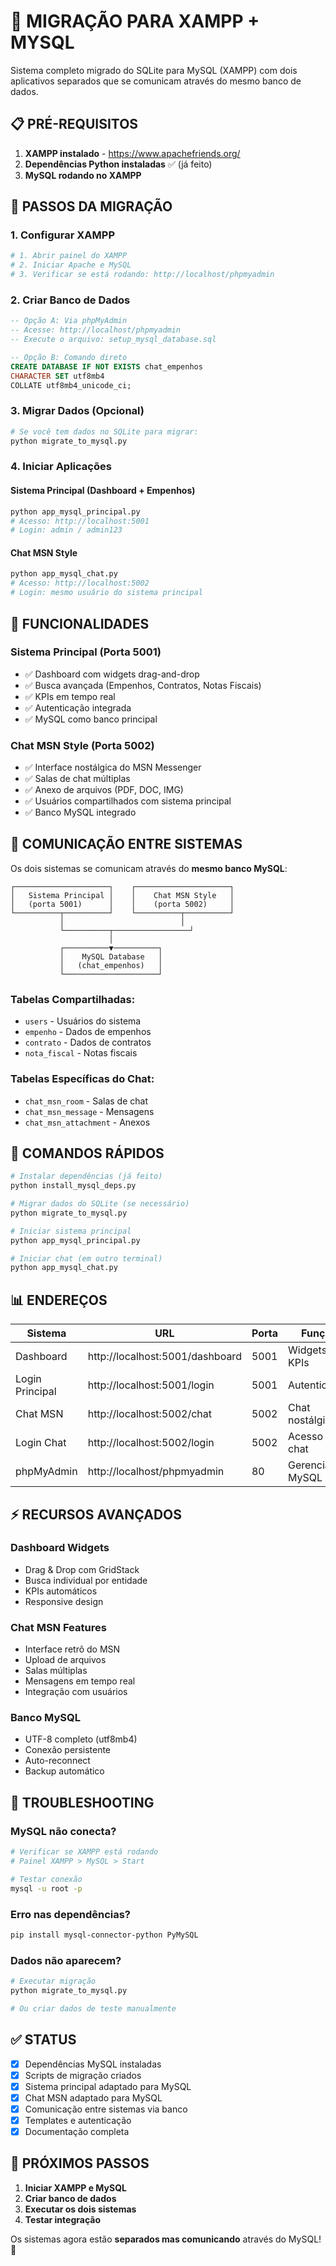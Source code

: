 # 🚀 MIGRAÇÃO PARA XAMPP + MYSQL

Sistema completo migrado do SQLite para MySQL (XAMPP) com dois aplicativos separados que se comunicam através do mesmo banco de dados.

## 📋 PRÉ-REQUISITOS

1. **XAMPP instalado** - https://www.apachefriends.org/
2. **Dependências Python instaladas** ✅ (já feito)
3. **MySQL rodando no XAMPP**

## 🔧 PASSOS DA MIGRAÇÃO

### 1. Configurar XAMPP
```bash
# 1. Abrir painel do XAMPP
# 2. Iniciar Apache e MySQL
# 3. Verificar se está rodando: http://localhost/phpmyadmin
```

### 2. Criar Banco de Dados
```sql
-- Opção A: Via phpMyAdmin
-- Acesse: http://localhost/phpmyadmin
-- Execute o arquivo: setup_mysql_database.sql

-- Opção B: Comando direto
CREATE DATABASE IF NOT EXISTS chat_empenhos 
CHARACTER SET utf8mb4 
COLLATE utf8mb4_unicode_ci;
```

### 3. Migrar Dados (Opcional)
```bash
# Se você tem dados no SQLite para migrar:
python migrate_to_mysql.py
```

### 4. Iniciar Aplicações

#### Sistema Principal (Dashboard + Empenhos)
```bash
python app_mysql_principal.py
# Acesso: http://localhost:5001
# Login: admin / admin123
```

#### Chat MSN Style
```bash
python app_mysql_chat.py  
# Acesso: http://localhost:5002
# Login: mesmo usuário do sistema principal
```

## 🎯 FUNCIONALIDADES

### Sistema Principal (Porta 5001)
- ✅ Dashboard com widgets drag-and-drop
- ✅ Busca avançada (Empenhos, Contratos, Notas Fiscais)
- ✅ KPIs em tempo real
- ✅ Autenticação integrada
- ✅ MySQL como banco principal

### Chat MSN Style (Porta 5002)
- ✅ Interface nostálgica do MSN Messenger
- ✅ Salas de chat múltiplas
- ✅ Anexo de arquivos (PDF, DOC, IMG)
- ✅ Usuários compartilhados com sistema principal
- ✅ Banco MySQL integrado

## 🔗 COMUNICAÇÃO ENTRE SISTEMAS

Os dois sistemas se comunicam através do **mesmo banco MySQL**:

```
┌─────────────────────┐    ┌─────────────────────┐
│   Sistema Principal │    │    Chat MSN Style   │
│   (porta 5001)      │    │    (porta 5002)     │
└──────────┬──────────┘    └──────────┬──────────┘
           │                          │
           └──────────┬─────────────────┘
                      │
           ┌──────────▼──────────┐
           │    MySQL Database   │
           │   (chat_empenhos)   │
           └─────────────────────┘
```

### Tabelas Compartilhadas:
- `users` - Usuários do sistema
- `empenho` - Dados de empenhos  
- `contrato` - Dados de contratos
- `nota_fiscal` - Notas fiscais

### Tabelas Específicas do Chat:
- `chat_msn_room` - Salas de chat
- `chat_msn_message` - Mensagens
- `chat_msn_attachment` - Anexos

## 🚀 COMANDOS RÁPIDOS

```bash
# Instalar dependências (já feito)
python install_mysql_deps.py

# Migrar dados do SQLite (se necessário)
python migrate_to_mysql.py

# Iniciar sistema principal
python app_mysql_principal.py

# Iniciar chat (em outro terminal)
python app_mysql_chat.py
```

## 📊 ENDEREÇOS

| Sistema | URL | Porta | Função |
|---------|-----|-------|--------|
| Dashboard | http://localhost:5001/dashboard | 5001 | Widgets e KPIs |
| Login Principal | http://localhost:5001/login | 5001 | Autenticação |
| Chat MSN | http://localhost:5002/chat | 5002 | Chat nostálgico |
| Login Chat | http://localhost:5002/login | 5002 | Acesso ao chat |
| phpMyAdmin | http://localhost/phpmyadmin | 80 | Gerenciar MySQL |

## ⚡ RECURSOS AVANÇADOS

### Dashboard Widgets
- Drag & Drop com GridStack
- Busca individual por entidade
- KPIs automáticos
- Responsive design

### Chat MSN Features  
- Interface retrô do MSN
- Upload de arquivos
- Salas múltiplas
- Mensagens em tempo real
- Integração com usuários

### Banco MySQL
- UTF-8 completo (utf8mb4)
- Conexão persistente
- Auto-reconnect
- Backup automático

## 🔧 TROUBLESHOOTING

### MySQL não conecta?
```bash
# Verificar se XAMPP está rodando
# Painel XAMPP > MySQL > Start

# Testar conexão
mysql -u root -p
```

### Erro nas dependências?
```bash
pip install mysql-connector-python PyMySQL
```

### Dados não aparecem?
```bash
# Executar migração
python migrate_to_mysql.py

# Ou criar dados de teste manualmente
```

## ✅ STATUS

- [x] Dependências MySQL instaladas
- [x] Scripts de migração criados  
- [x] Sistema principal adaptado para MySQL
- [x] Chat MSN adaptado para MySQL
- [x] Comunicação entre sistemas via banco
- [x] Templates e autenticação
- [x] Documentação completa

## 🎉 PRÓXIMOS PASSOS

1. **Iniciar XAMPP e MySQL**
2. **Criar banco de dados**
3. **Executar os dois sistemas**
4. **Testar integração**

Os sistemas agora estão **separados mas comunicando** através do MySQL! 🚀
